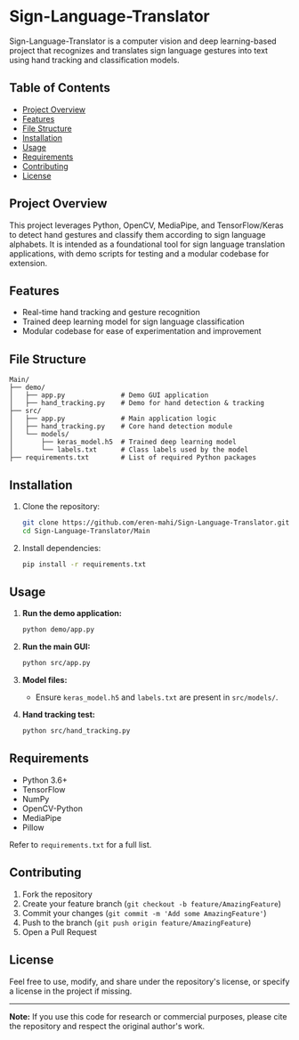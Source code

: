 # Sign-Language-Translator
Sign-Language-Translator is a computer vision and deep learning-based project that recognizes and translates sign language gestures into text using hand tracking and classification models.

## Table of Contents
- [Project Overview](#project-overview)
- [Features](#features)
- [File Structure](#file-structure)
- [Installation](#installation)
- [Usage](#usage)
- [Requirements](#requirements)
- [Contributing](#contributing)
- [License](#license)

## Project Overview
This project leverages Python, OpenCV, MediaPipe, and TensorFlow/Keras to detect hand gestures and classify them according to sign language alphabets. It is intended as a foundational tool for sign language translation applications, with demo scripts for testing and a modular codebase for extension.

## Features
- Real-time hand tracking and gesture recognition
- Trained deep learning model for sign language classification
- Modular codebase for ease of experimentation and improvement

## File Structure
```
Main/
├── demo/
│   ├── app.py              # Demo GUI application
│   ├── hand_tracking.py    # Demo for hand detection & tracking
├── src/
│   ├── app.py              # Main application logic
│   ├── hand_tracking.py    # Core hand detection module
│   └── models/
│       ├── keras_model.h5  # Trained deep learning model
│       └── labels.txt      # Class labels used by the model
├── requirements.txt        # List of required Python packages
```

## Installation
1. Clone the repository:
   ```bash
   git clone https://github.com/eren-mahi/Sign-Language-Translator.git
   cd Sign-Language-Translator/Main
   ```

2. Install dependencies:
   ```bash
   pip install -r requirements.txt
   ```

## Usage
1. **Run the demo application:**
   ```bash
   python demo/app.py
   ```

2. **Run the main GUI:**
   ```bash
   python src/app.py
   ```

3. **Model files:**
   - Ensure `keras_model.h5` and `labels.txt` are present in `src/models/`.

4. **Hand tracking test:**
   ```bash
   python src/hand_tracking.py
   ```

## Requirements
- Python 3.6+
- TensorFlow
- NumPy
- OpenCV-Python
- MediaPipe
- Pillow

Refer to `requirements.txt` for a full list.

## Contributing
1. Fork the repository
2. Create your feature branch (`git checkout -b feature/AmazingFeature`)
3. Commit your changes (`git commit -m 'Add some AmazingFeature'`)
4. Push to the branch (`git push origin feature/AmazingFeature`)
5. Open a Pull Request

## License
Feel free to use, modify, and share under the repository's license, or specify a license in the project if missing.

---

**Note:** If you use this code for research or commercial purposes, please cite the repository and respect the original author's work.
